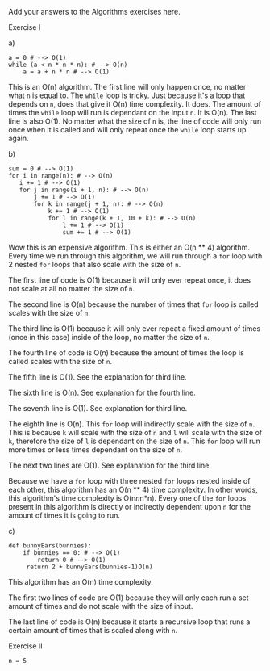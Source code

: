 Add your answers to the Algorithms exercises here.


 Exercise I

a)
```
a = 0 # --> O(1)
while (a < n * n * n): # --> O(n)
    a = a + n * n # --> O(1)
```
This is an O(n) algorithm. The first line will only happen once, no matter what `n` is equal to. The `while` loop is tricky. Just because it's a loop that depends on `n`, does that give it O(n) time complexity. It does. The amount of times the `while` loop will run is dependant on the input `n`. It is O(n). The last line is also O(1). No matter what the size of `n` is, the line of code will only run once when it is called and will only repeat once the `while` loop starts up again.

b)

 ```
sum = 0 # --> O(1)
for i in range(n): # --> O(n)
    i += 1 # --> O(1)
    for j in range(i + 1, n): # --> O(n)
        j += 1 # --> O(1)
        for k in range(j + 1, n): # --> O(n)
            k += 1 # --> O(1)
            for l in range(k + 1, 10 + k): # --> O(n)
                l += 1 # --> O(1)
                sum += 1 # --> O(1)
```
Wow this is an expensive algorithm. This is either an O(n ** 4) algorithm. Every time we run through this algorithm, we will run through a `for` loop with 2 nested `for` loops that also scale with the size of `n`. 

The first line of code is O(1) because it will only ever repeat once, it does not scale at all no matter the size of `n`.

The second line is O(n) because the number of times that `for` loop is called scales with the size of `n`.

The third line is O(1) because it will only ever repeat a fixed amount of times (once in this case) inside of the loop, no matter the size of `n`.

The fourth line of code is O(n) because the amount of times the loop is called scales with the size of `n`.

The fifth line is O(1). See the explanation for third line.

The sixth line is O(n). See explanation for the fourth line.

The seventh line is O(1). See explanation for third line.

The eighth line is O(n). This `for` loop will indirectly scale with the size of `n`. This is because `k` will scale with the size of `n` and `l` will scale with the size of `k`, therefore the size of `l` is dependant on the size of `n`. This `for` loop will run more times or less times dependant on the size of `n`.

The next two lines are O(1). See explanation for the third line.

Because we have a `for` loop with three nested `for` loops nested inside of each other, this algorithm has an O(n ** 4) time complexity. In other words, this algorithm's time complexity is O(n*n*n*n). Every one of the `for` loops present in this algorithm is directly or indirectly dependent upon `n` for the amount of times it is going to run.

c)

```
def bunnyEars(bunnies):
    if bunnies == 0: # --> O(1)
        return 0 # --> O(1)
     return 2 + bunnyEars(bunnies-1)O(n)
```
This algorithm has an O(n) time complexity.

The first two lines of code are O(1) because they will only each run a set amount of times and do not scale with the size of input.

The last line of code is O(n) because it starts a recursive loop that runs a certain amount of times that is scaled along with `n`.

Exercise II

`n = 5`